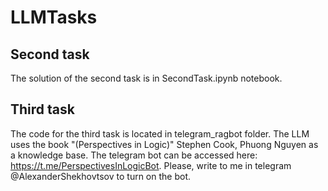 # LLMTasks

## Second task

The solution of the second task is in SecondTask.ipynb notebook.

## Third task

The code for the third task is located in telegram_ragbot folder. The LLM uses the book "(Perspectives in Logic)" Stephen Cook, Phuong Nguyen as a knowledge base. The telegram bot can be accessed here: https://t.me/PerspectivesInLogicBot. Please, write to me in telegram @AlexanderShekhovtsov to turn on the bot.
